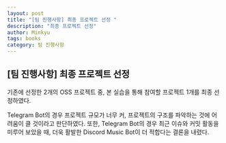 ```yaml
---
layout: post
title: "[팀 진행사항] 최종 프로젝트 선정 "
description: "최종 프로젝트 선정"
author: Minkyu
tags: books
category: 팀 진행사항
---
```

## [팀 진행사항] 최종 프로젝트 선정 
<p>
기존에 선정한 2개의 OSS 프로젝트 중, 본 실습을 통해 참여할 프로젝트 1개를 최종 선정하였다. 
<p>
</p>
Telegram Bot의 경우 프로젝트 규모가 너무 커, 프로젝트의 구조를 파악하는 것에 어려움이 클 것이라고 판단하였다. 또한, Telegram Bot의 경우 최근 이슈와 커밋 활동을 미루어 보았을 때, 더욱 활발한 Discord Music Bot이 더 적합다는 결론을 내렸다.
</p>
